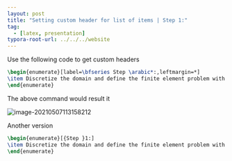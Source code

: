 ```yaml
---
layout: post
title: "Setting custom header for list of items | Step 1:"
tag: 
  - [latex, presentation]
typora-root-url: ../../../website
---
```


Use the following code to get custom headers

```latex
\begin{enumerate}[label=\bfseries Step \arabic*:,leftmargin=*]
\item Discretize the domain and define the finite element problem with interval variables.
\end{enumerate}
```

The above command would result it

![image-20210507113158212](/assets/images/image-20210507113158212.png)

Another version

```latex
\begin{enumerate}[{Step }1:] 
\item Discretize the domain and define the finite element problem with interval variables.
\end{enumerate}
```



